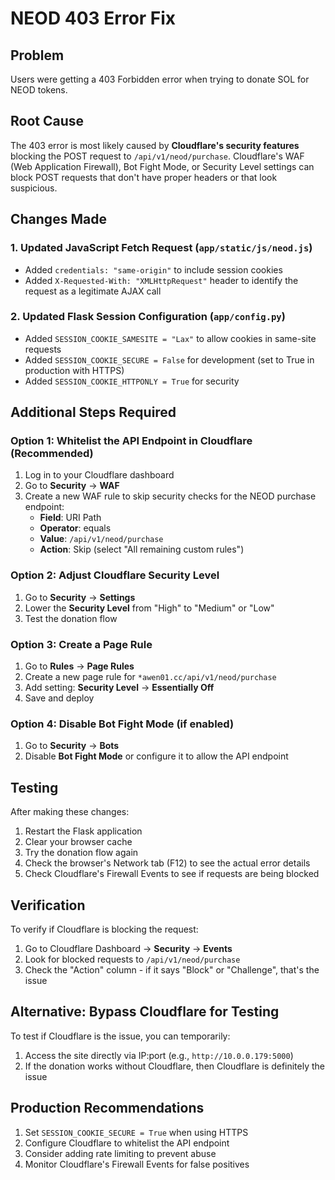 # NEOD 403 Error Fix

## Problem
Users were getting a 403 Forbidden error when trying to donate SOL for NEOD tokens.

## Root Cause
The 403 error is most likely caused by **Cloudflare's security features** blocking the POST request to `/api/v1/neod/purchase`. Cloudflare's WAF (Web Application Firewall), Bot Fight Mode, or Security Level settings can block POST requests that don't have proper headers or that look suspicious.

## Changes Made

### 1. Updated JavaScript Fetch Request (`app/static/js/neod.js`)
- Added `credentials: "same-origin"` to include session cookies
- Added `X-Requested-With: "XMLHttpRequest"` header to identify the request as a legitimate AJAX call

### 2. Updated Flask Session Configuration (`app/config.py`)
- Added `SESSION_COOKIE_SAMESITE = "Lax"` to allow cookies in same-site requests
- Added `SESSION_COOKIE_SECURE = False` for development (set to True in production with HTTPS)
- Added `SESSION_COOKIE_HTTPONLY = True` for security

## Additional Steps Required

### Option 1: Whitelist the API Endpoint in Cloudflare (Recommended)
1. Log in to your Cloudflare dashboard
2. Go to **Security** → **WAF**
3. Create a new WAF rule to skip security checks for the NEOD purchase endpoint:
   - **Field**: URI Path
   - **Operator**: equals
   - **Value**: `/api/v1/neod/purchase`
   - **Action**: Skip (select "All remaining custom rules")

### Option 2: Adjust Cloudflare Security Level
1. Go to **Security** → **Settings**
2. Lower the **Security Level** from "High" to "Medium" or "Low"
3. Test the donation flow

### Option 3: Create a Page Rule
1. Go to **Rules** → **Page Rules**
2. Create a new page rule for `*awen01.cc/api/v1/neod/purchase`
3. Add setting: **Security Level** → **Essentially Off**
4. Save and deploy

### Option 4: Disable Bot Fight Mode (if enabled)
1. Go to **Security** → **Bots**
2. Disable **Bot Fight Mode** or configure it to allow the API endpoint

## Testing
After making these changes:
1. Restart the Flask application
2. Clear your browser cache
3. Try the donation flow again
4. Check the browser's Network tab (F12) to see the actual error details
5. Check Cloudflare's Firewall Events to see if requests are being blocked

## Verification
To verify if Cloudflare is blocking the request:
1. Go to Cloudflare Dashboard → **Security** → **Events**
2. Look for blocked requests to `/api/v1/neod/purchase`
3. Check the "Action" column - if it says "Block" or "Challenge", that's the issue

## Alternative: Bypass Cloudflare for Testing
To test if Cloudflare is the issue, you can temporarily:
1. Access the site directly via IP:port (e.g., `http://10.0.0.179:5000`)
2. If the donation works without Cloudflare, then Cloudflare is definitely the issue

## Production Recommendations
1. Set `SESSION_COOKIE_SECURE = True` when using HTTPS
2. Configure Cloudflare to whitelist the API endpoint
3. Consider adding rate limiting to prevent abuse
4. Monitor Cloudflare's Firewall Events for false positives
